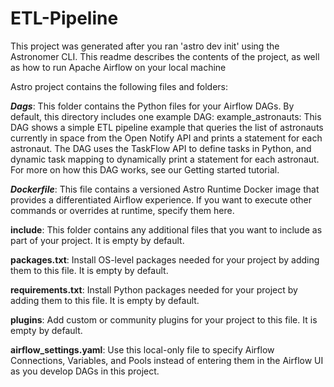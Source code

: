 # ETL-Pipeline
This project was generated after you ran 'astro dev init' using the Astronomer CLI. This readme describes the contents of the project, as well as how to run Apache Airflow on your local machine

Astro project contains the following files and folders:


***Dags***: This folder contains the Python files for your Airflow DAGs. By default, this directory includes one example DAG:
  example_astronauts: This DAG shows a simple ETL pipeline example that queries the list of astronauts currently in space from the Open Notify API and prints a statement for each astronaut. The DAG uses the TaskFlow API to define tasks in 
  Python, and dynamic task mapping to dynamically print a statement for each astronaut. For more on how this DAG works, see our Getting started tutorial.

***Dockerfile***: This file contains a versioned Astro Runtime Docker image that provides a differentiated Airflow experience. If you want to execute other commands or overrides at runtime, specify them here.

**include**: This folder contains any additional files that you want to include as part of your project. It is empty by default.

**packages.txt**: Install OS-level packages needed for your project by adding them to this file. It is empty by default.

**requirements.txt**: Install Python packages needed for your project by adding them to this file. It is empty by default.

**plugins**: Add custom or community plugins for your project to this file. It is empty by default.

**airflow_settings.yaml**: Use this local-only file to specify Airflow Connections, Variables, and Pools instead of entering them in the Airflow UI as you develop DAGs in this project.
